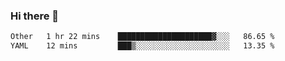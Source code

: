 ### Hi there 👋

<!--
**urzz/urzz** is a ✨ _special_ ✨ repository because its `README.md` (this file) appears on your GitHub profile.

Here are some ideas to get you started:

- 🔭 I’m currently working on ...
- 🌱 I’m currently learning ...
- 👯 I’m looking to collaborate on ...
- 🤔 I’m looking for help with ...
- 💬 Ask me about ...
- 📫 How to reach me: ...
- 😄 Pronouns: ...
- ⚡ Fun fact: ...
-->

<!--START_SECTION:waka-->

```txt
Other   1 hr 22 mins    █████████████████████▓░░░   86.65 %
YAML    12 mins         ███▒░░░░░░░░░░░░░░░░░░░░░   13.35 %
```

<!--END_SECTION:waka-->
